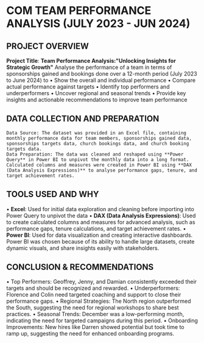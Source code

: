 # COM TEAM PERFORMANCE ANALYSIS (JULY 2023 - JUN 2024)
## PROJECT OVERVIEW
**Project Title**: **Team Performance Analysis:"Unlocking Insights for Strategic Growth"**
 Analyse the performance of a team in terms of sponsorships gained and bookings done over a 12-month period (July 2023 to June 2024) to 
•	Show the overall and individual performance
•	Compare actual performance against targets
•	Identify top performers and underperformers
•	Uncover regional and seasonal trends
•	Provide key insights and actionable recommendations to improve team performance
## DATA COLLECTION AND PREPARATION
	Data Source: The dataset was provided in an Excel file, containing monthly performance data for team members, sponsorships gained data, sponsorships targets data, church bookings data, and church booking targets data.
	Data Preparation: The data was cleaned and reshaped using **Power Query** in Power BI to unpivot the monthly data into a long format.
	Calculated columns and measures were created in Power BI using **DAX (Data Analysis Expressions)** to analyse performance gaps, tenure, and target achievement rates.
## TOOLS USED AND WHY
•	**Excel**: Used for initial data exploration and cleaning before importing into Power Query to unpivot the data
•	**DAX (Data Analysis Expressions)**: Used to create calculated columns and measures for advanced analysis, such as performance gaps, tenure calculations, and target achievement rates.
•	**Power BI**: Used for data visualization and creating interactive dashboards. Power BI was chosen because of its ability to handle large datasets, create dynamic visuals, and share insights easily with stakeholders.
## CONCLUSION & RECOMMENDATIONS
•	Top Performers: Geoffrey, Jenny, and Damian consistently exceeded their targets and should be recognized and rewarded.
•	Underperformers: Florence and Colin need targeted coaching and support to close their performance gaps.
•	Regional Strategies: The North region outperformed the South, suggesting the need for regional workshops to share best practices.
•	Seasonal Trends: December was a low-performing month, indicating the need for targeted campaigns during this period.
•	Onboarding Improvements: New hires like Darren showed potential but took time to ramp up, suggesting the need for enhanced onboarding programs.


